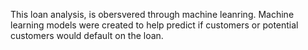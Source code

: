 This loan analysis, is obersvered through machine leanring. Machine learning models were created to help predict if customers or potential customers would default on the loan. 
